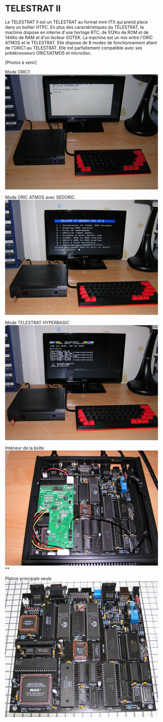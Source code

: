 # TELESTRAT II
Le TELESTRAT II est un TELESTRAT au format mini-ITX qui prend place dans un boîtier HTPC.
En plus des caractéristiques du TELESTRAT, la machine dispose en interne d'une horloge RTC, de 512Ko de ROM et de 144Ko de RAM et d'un lecteur GOTEK.
La machine est un mix entre l'ORIC ATMOS et le TELESTRAT. Elle dispose de 8 modes de fonctionnement allant de l'ORIC1 au TELESTRAT.
Elle est parfaitement compatible avec ses prédécesseurs ORIC1/ATMOS et microdisc.

[Photos à venir]

Mode ORIC1
![Mode ORIC1](./Mode_ORIC1.JPG?raw=true "Optional Title")

Mode ORIC ATMOS avec SEDORIC
![Mode ATMOS SEDORIC](./Mode_ATMOS_SEDORIC.JPG?raw=true "Optional Title")

Mode TELESTRAT HYPERBASIC
![Mode TELESTRAT HYPERBASIC](./Mode_TELESTRAT.JPG?raw=true "Optional Title")

Intérieur de la boîte
![Intérieur](./Interieur.JPG?raw=true "Optional Title")**

Platine principale seule
![Platine principale](./Platine_principale.jpg?raw=true "Optional Title")
